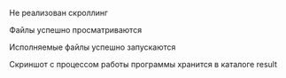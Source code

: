 Не реализован скроллинг

Файлы успешно просматриваются

Исполняемые файлы успешно запускаются

Скриншот с процессом работы программы хранится в каталоге result
